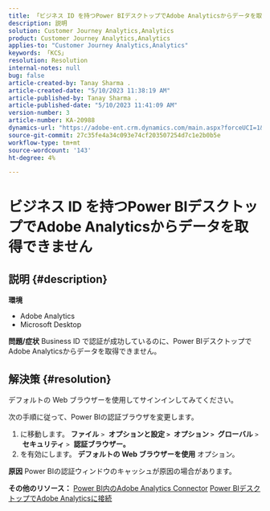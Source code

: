 ```yaml
---
title: 「ビジネス ID を持つPower BIデスクトップでAdobe Analyticsからデータを取得できません」
description: 説明
solution: Customer Journey Analytics,Analytics
product: Customer Journey Analytics,Analytics
applies-to: "Customer Journey Analytics,Analytics"
keywords: 「KCS」
resolution: Resolution
internal-notes: null
bug: false
article-created-by: Tanay Sharma .
article-created-date: "5/10/2023 11:38:19 AM"
article-published-by: Tanay Sharma .
article-published-date: "5/10/2023 11:41:09 AM"
version-number: 3
article-number: KA-20988
dynamics-url: "https://adobe-ent.crm.dynamics.com/main.aspx?forceUCI=1&pagetype=entityrecord&etn=knowledgearticle&id=35557f26-27ef-ed11-8849-6045bd0065b6"
source-git-commit: 27c35fe4a34c093e74cf203507254d7c1e2b0b5e
workflow-type: tm+mt
source-wordcount: '143'
ht-degree: 4%

---
```


# ビジネス ID を持つPower BIデスクトップでAdobe Analyticsからデータを取得できません

## 説明 {#description}


<b>環境</b>

- Adobe Analytics
- Microsoft Desktop




<b>問題/症状</b>
Business ID で認証が成功しているのに、Power BIデスクトップでAdobe Analyticsからデータを取得できません。


## 解決策 {#resolution}


デフォルトの Web ブラウザーを使用してサインインしてみてください。

次の手順に従って、Power BIの認証ブラウザを変更します。

1. に移動します。 <b>ファイル</b> `>`  <b>オプションと設定 `>` </b> <b>オプション `>` </b> <b>グローバル</b> `>`  <b>セキュリティ</b> `>`  <b>認証ブラウザー。</b>
2. を有効にします。 <b>デフォルトの Web ブラウザーを使用</b> オプション。


<b>原因</b>
Power BIの認証ウィンドウのキャッシュが原因の場合があります。

<b>その他のリソース：</b>
[Power BI内のAdobe Analytics Connector](https://experienceleague.adobe.com/docs/analytics-learn/tutorials/integrations/power-bi/adobe-analytics-connector-in-power-bi.html?lang=en)
[Power BIデスクトップでAdobe Analyticsに接続](https://learn.microsoft.com/en-us/power-bi/connect-data/desktop-connect-adobe-analytics)
